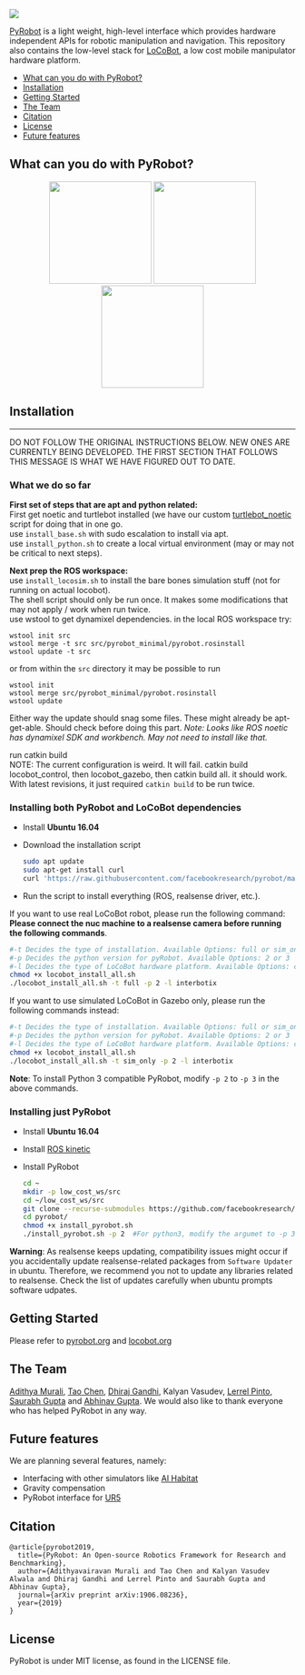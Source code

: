 <a href="https://www.pyrobot.org/"><img class="doc_vid" src="docs/website/website/static/img/pyrobot.svg"></a>

[PyRobot](https://www.pyrobot.org/) is a light weight, high-level interface which provides hardware independent APIs for robotic manipulation and navigation. This repository also contains the low-level stack for [LoCoBot](http://locobot.org), a low cost mobile manipulator hardware platform.

- [What can you do with PyRobot?](#what-can-you-do-with-pyrobot)
- [Installation](#installation)
- [Getting Started](#getting-started)
- [The Team](#the-team)
- [Citation](#citation)
- [License](#license)
- [Future features](#Future-features)

## What can you do with PyRobot?

<p align="center">
    <img src="https://thumbs.gfycat.com/FickleSpeedyChimneyswift-size_restricted.gif", height="180">
    <img src="https://thumbs.gfycat.com/FinishedWeirdCockerspaniel-size_restricted.gif", height="180">
    <img src="https://thumbs.gfycat.com/WeightyLeadingGrub-size_restricted.gif", height="180">
</p>

## Installation
-----

DO NOT FOLLOW THE ORIGINAL INSTRUCTIONS BELOW. NEW ONES ARE CURRENTLY BEING DEVELOPED. THE FIRST SECTION THAT FOLLOWS THIS MESSAGE IS WHAT WE HAVE FIGURED OUT TO DATE.

### What we do so far

**First set of steps that are apt and python related:**<BR>
First get noetic and turtlebot installed (we have our custom [turtlebot_noetic](https://github.com/ivaROS/noetic_turtlebot) script for doing that in one go.<BR>
use `install_base.sh` with sudo escalation to install via apt. <BR>
use `install_python.sh` to create a local virtual environment (may or may not be critical to next steps). <BR>

**Next prep the ROS workspace:**<BR>
use `install_locosim.sh` to install the bare bones simulation stuff (not for running on actual locobot). <BR>
The shell script should only be run once.  It makes some modifications that may not apply / work when run twice. <BR>
use wstool to get dynamixel dependencies. in the local ROS workspace try: <BR>
```
wstool init src 
wstool merge -t src src/pyrobot_minimal/pyrobot.rosinstall
wstool update -t src
```
or from within the `src` directory it may be possible to run
```
wstool init 
wstool merge src/pyrobot_minimal/pyrobot.rosinstall
wstool update 
```
Either way the update should snag some files.  These might already be apt-get-able.  Should check before doing this part. _Note: Looks like ROS noetic has dynamixel SDK and workbench. May not need to install like that._

run catkin build <BR>
NOTE:  The current configuration is weird.  It will fail.  catkin build locobot_control, then locobot_gazebo, then catkin build all. it should work. <BR>
With latest revisions, it just required `catkin build` to be run twice.

### Installing both PyRobot and LoCoBot dependencies

* Install **Ubuntu 16.04**

* Download the installation script
  ```bash
  sudo apt update
  sudo apt-get install curl
  curl 'https://raw.githubusercontent.com/facebookresearch/pyrobot/main/robots/LoCoBot/install/locobot_install_all.sh' > locobot_install_all.sh
  ```

* Run the script to install everything (ROS, realsense driver, etc.). 

If you want to use real LoCoBot robot, please run the following command:
**Please connect the nuc machine to a realsense camera before running the following commands**.
  ```bash
  #-t Decides the type of installation. Available Options: full or sim_only
  #-p Decides the python version for pyRobot. Available Options: 2 or 3
  #-l Decides the type of LoCoBot hardware platform. Available Options: cmu or interbotix
  chmod +x locobot_install_all.sh
  ./locobot_install_all.sh -t full -p 2 -l interbotix
  ```

If you want to use simulated LoCoBot in Gazebo only, please run the following commands instead:
  ```bash
  #-t Decides the type of installation. Available Options: full or sim_only
  #-p Decides the python version for pyRobot. Available Options: 2 or 3
  #-l Decides the type of LoCoBot hardware platform. Available Options: cmu or interbotix
  chmod +x locobot_install_all.sh
  ./locobot_install_all.sh -t sim_only -p 2 -l interbotix
  ```

**Note**: To install Python 3 compatible PyRobot, modify ```-p 2``` to ```-p 3``` in the above commands.

### Installing just PyRobot

* Install **Ubuntu 16.04**

* Install [ROS kinetic](http://wiki.ros.org/kinetic/Installation/Ubuntu)

* Install PyRobot

  ```bash
  cd ~
  mkdir -p low_cost_ws/src
  cd ~/low_cost_ws/src
  git clone --recurse-submodules https://github.com/facebookresearch/pyrobot.git
  cd pyrobot/
  chmod +x install_pyrobot.sh
  ./install_pyrobot.sh -p 2  #For python3, modify the argumet to -p 3 
  ```

**Warning**: As realsense keeps updating, compatibility issues might occur if you accidentally update
realsense-related packages from `Software Updater` in ubuntu. Therefore, we recommend you not to update
any libraries related to realsense. Check the list of updates carefully when ubuntu prompts software udpates.

## Getting Started
Please refer to [pyrobot.org](https://pyrobot.org/) and [locobot.org](http://locobot.org)

## The Team

[Adithya Murali](http://adithyamurali.com/), [Tao Chen](https://taochenshh.github.io), [Dhiraj Gandhi](http://www.cs.cmu.edu/~dgandhi/), Kalyan Vasudev, [Lerrel Pinto](http://www.cs.cmu.edu/~lerrelp/), [Saurabh Gupta](http://saurabhg.web.illinois.edu) and [Abhinav Gupta](http://www.cs.cmu.edu/~abhinavg/). We would also like to thank everyone who has helped PyRobot in any way.

## Future features

We are planning several features, namely:
* Interfacing with other simulators like [AI Habitat](https://aihabitat.org)
* Gravity compensation
* PyRobot interface for [UR5](https://www.universal-robots.com)

## Citation
```
@article{pyrobot2019,
  title={PyRobot: An Open-source Robotics Framework for Research and Benchmarking},
  author={Adithyavairavan Murali and Tao Chen and Kalyan Vasudev Alwala and Dhiraj Gandhi and Lerrel Pinto and Saurabh Gupta and Abhinav Gupta},
  journal={arXiv preprint arXiv:1906.08236},
  year={2019}
}
```
## License
PyRobot is under MIT license, as found in the LICENSE file.

